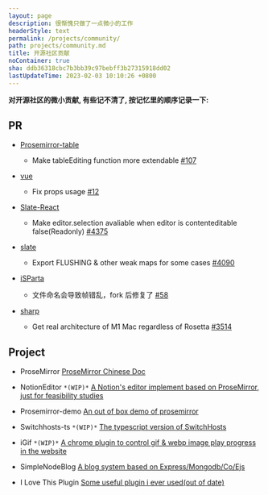 ```yaml
---
layout: page
description: 很惭愧只做了一点微小的工作
headerStyle: text
permalink: /projects/community/
path: projects/community.md
title: 开源社区贡献
noContainer: true
sha: ddb36318cbc7b3bb39c97bebff3b27315918dd02
lastUpdateTime: 2023-02-03 10:10:26 +0800
---
```


<style>.postlist-container a{color:#337ab7;text-decoration: underline;}</style>

**对开源社区的微小贡献, 有些记不清了, 按记忆里的顺序记录一下:**

## PR

- [Prosemirror-table](https://github.com/ProseMirror/prosemirror-tables)

  - Make tableEditing function more extendable [#107](https://github.com/ProseMirror/prosemirror-tables/pull/107/files)

- [vue](https://github.com/chrisvfritz/vue-2.0-simple-routing-example)

  - Fix props usage [#12](https://github.com/chrisvfritz/vue-2.0-simple-routing-example/pull/12/files)

- [Slate-React](https://github.com/ianstormtaylor/slate/pull/4375#issuecomment-950362052)

  - Make editor.selection avaliable when editor is contenteditable false(Readonly) [#4375](https://github.com/ianstormtaylor/slate/pull/4375/files)

- [slate](https://github.com/ianstormtaylor/slate)

  - Export FLUSHING & other weak maps for some cases [#4090](https://github.com/ianstormtaylor/slate/pull/4090)

- [iSParta](https://github.com/iSparta/iSparta)

  - 文件命名会导致帧错乱，fork 后修复了 [#58](https://github.com/iSparta/iSparta/issues/58)

- [sharp](https://github.com/lovell/sharp)

  - Get real architecture of M1 Mac regardless of Rosetta [#3514](https://github.com/lovell/sharp/pull/3514)

## Project

- ProseMirror [ProseMirror Chinese Doc](https://github.com/xheldon-prosemirror/prosemirror)

- NotionEditor `*(WIP)*` [A Notion's editor implement based on ProseMirror, just for feasibility studies](https://github.com/Xheldon/NotionEditor)

- Prosemirror-demo [An out of box demo of prosemirror](https://github.com/Xheldon/prosemirror-demo)

- Switchhosts-ts `*(WIP)*` [The typescript version of SwitchHosts](https://github.com/Xheldon/SwitchHosts-ts)

- iGif `*(WIP)*` [A chrome plugin to control gif & webp image play progress in the website](https://github.com/Xheldon/iGif)

- SimpleNodeBlog [A blog system based on Express/Mongodb/Co/Ejs](https://github.com/Xheldon/SimpleNodeBlog)

- I Love This Plugin [Some useful plugin i ever used(out of date)](https://github.com/Xheldon/I_love_this_plugin)
